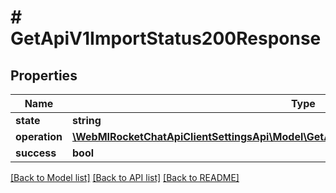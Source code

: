 # # GetApiV1ImportStatus200Response

## Properties

Name | Type | Description | Notes
------------ | ------------- | ------------- | -------------
**state** | **string** |  | [optional]
**operation** | [**\WebMIRocketChatApiClientSettingsApi\Model\GetApiV1ImportStatus200ResponseOperation**](GetApiV1ImportStatus200ResponseOperation.md) |  | [optional]
**success** | **bool** |  | [optional]

[[Back to Model list]](../../README.md#models) [[Back to API list]](../../README.md#endpoints) [[Back to README]](../../README.md)
